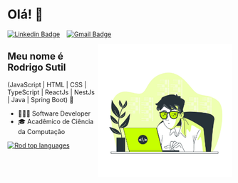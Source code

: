 <h1>Olá! 👋</h1>
<div>
  
  [![Linkedin Badge](https://img.shields.io/badge/-LinkedIn-4CAF50?style=flat-square&logo=Linkedin&logoColor=white&link=https://www.linkedin.com/in/rodrigo-sutil)](https://www.linkedin.com/in/rodrigo-sutil)&nbsp;&nbsp;&nbsp;
[![Gmail Badge](https://img.shields.io/badge/-Gmail-4CAF50?style=flat-square&logo=Gmail&logoColor=white&link=mailto:sutil_rodrigo@hotmail.com)](mailto:sutil_rodrigo@hotmail.com)

  
</div>




<img align="right" alt="Code Boy image" src="./codeBoy.jpg" width="300px"/>

## Meu nome é Rodrigo Sutil
(JavaScript | HTML | CSS | TypeScript | ReactJs | NestJs | Java | Spring Boot) 🚀
-  🧑🏻‍💻 Software Developer
-  🎓 Acadêmico de Ciência da Computação

[![Rod top languages](https://github-readme-stats.vercel.app/api/top-langs/?username=RodCarvalhoas&theme=blue-white)](https://github.com/anuraghazra/github-readme-stats)
